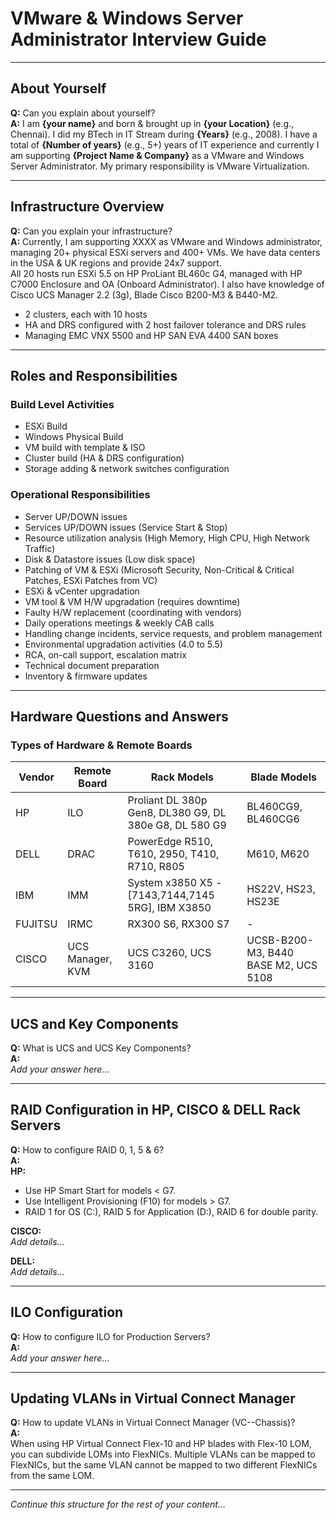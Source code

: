 # VMware & Windows Server Administrator Interview Guide

---

## About Yourself

**Q:** Can you explain about yourself?  
**A:** I am **{your name}** and born & brought up in **{your Location}** (e.g., Chennai). I did my BTech in IT Stream during **{Years}** (e.g., 2008). I have a total of **{Number of years}** (e.g., 5+) years of IT experience and currently I am supporting **{Project Name & Company}** as a VMware and Windows Server Administrator. My primary responsibility is VMware Virtualization.

---

## Infrastructure Overview

**Q:** Can you explain your infrastructure?  
**A:** Currently, I am supporting XXXX as VMware and Windows administrator, managing 20+ physical ESXi servers and 400+ VMs. We have data centers in the USA & UK regions and provide 24x7 support.  
All 20 hosts run ESXi 5.5 on HP ProLiant BL460c G4, managed with HP C7000 Enclosure and OA (Onboard Administrator). I also have knowledge of Cisco UCS Manager 2.2 (3g), Blade Cisco B200-M3 & B440-M2.

- 2 clusters, each with 10 hosts
- HA and DRS configured with 2 host failover tolerance and DRS rules
- Managing EMC VNX 5500 and HP SAN EVA 4400 SAN boxes

---

## Roles and Responsibilities

### Build Level Activities

- ESXi Build
- Windows Physical Build
- VM build with template & ISO
- Cluster build (HA & DRS configuration)
- Storage adding & network switches configuration

### Operational Responsibilities

- Server UP/DOWN issues
- Services UP/DOWN issues (Service Start & Stop)
- Resource utilization analysis (High Memory, High CPU, High Network Traffic)
- Disk & Datastore issues (Low disk space)
- Patching of VM & ESXi (Microsoft Security, Non-Critical & Critical Patches, ESXi Patches from VC)
- ESXi & vCenter upgradation
- VM tool & VM H/W upgradation (requires downtime)
- Faulty H/W replacement (coordinating with vendors)
- Daily operations meetings & weekly CAB calls
- Handling change incidents, service requests, and problem management
- Environmental upgradation activities (4.0 to 5.5)
- RCA, on-call support, escalation matrix
- Technical document preparation
- Inventory & firmware updates

---

## Hardware Questions and Answers

### Types of Hardware & Remote Boards

| Vendor   | Remote Board | Rack Models | Blade Models |
|----------|--------------|-------------|--------------|
| HP       | ILO          | Proliant DL 380p Gen8, DL380 G9, DL 380e G8, DL 580 G9 | BL460CG9, BL460CG6 |
| DELL     | DRAC         | PowerEdge R510, T610, 2950, T410, R710, R805 | M610, M620 |
| IBM      | IMM          | System x3850 X5 -[7143,7144,7145 5RG], IBM X3850 | HS22V, HS23, HS23E |
| FUJITSU  | IRMC         | RX300 S6, RX300 S7 | - |
| CISCO    | UCS Manager, KVM | UCS C3260, UCS 3160 | UCSB-B200-M3, B440 BASE M2, UCS 5108 |

---

## UCS and Key Components

**Q:** What is UCS and UCS Key Components?  
**A:**  
*Add your answer here...*

---

## RAID Configuration in HP, CISCO & DELL Rack Servers

**Q:** How to configure RAID 0, 1, 5 & 6?  
**A:**  
**HP:**  
- Use HP Smart Start for models < G7.
- Use Intelligent Provisioning (F10) for models > G7.
- RAID 1 for OS (C:), RAID 5 for Application (D:), RAID 6 for double parity.

**CISCO:**  
*Add details...*

**DELL:**  
*Add details...*

---

## ILO Configuration

**Q:** How to configure ILO for Production Servers?  
**A:**  
*Add your answer here...*

---

## Updating VLANs in Virtual Connect Manager

**Q:** How to update VLANs in Virtual Connect Manager (VC--Chassis)?  
**A:**  
When using HP Virtual Connect Flex-10 and HP blades with Flex-10 LOM, you can subdivide LOMs into FlexNICs. Multiple VLANs can be mapped to FlexNICs, but the same VLAN cannot be mapped to two different FlexNICs from the same LOM.

---

*Continue this structure for the rest of your content...*



